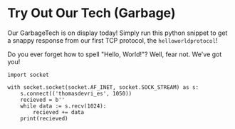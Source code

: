 # Try Out Our Tech (Garbage)

Our GarbageTech is on display today! Simply run this python snippet to
get a snappy response from our first TCP protocol, the `helloworldprotocol`!

Do you ever forget how to spell "Hello, World!"? Well, fear not. We've got you!

    import socket

    with socket.socket(socket.AF_INET, socket.SOCK_STREAM) as s:
        s.connect(('thomasdevri_es', 1050))
        recieved = b''
        while data := s.recv(1024):
            recieved += data
        print(recieved)
